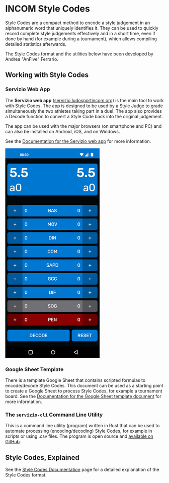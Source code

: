 # INCOM Style Codes

Style Codes are a compact method to encode a style judgement in an alphanumeric word that uniquely identifies it. They can be used to quickly record complete style judgements effectively and in a short time, even if done by hand (for example during a tournament), which allows compiling detailed statistics afterwards.

The Style Codes format and the utilities below have been developed by Andrea "AnFive" Ferrario.

## Working with Style Codes

### Servizio Web App

The **Servizio web app** ([servizio.ludosportincom.org](https://servizio.ludosportincom.org))  is the main tool to work with Style Codes. The app is designed to be used by a Style Judge to grade simultaneously the two athletes taking part in a duel. The app also provides a Decode function to convert a Style Code back into the original judgement.

The app can be used with the major browsers (on smartphone and PC) and can also be installed on Android, iOS, and on Windows.

See the [Documentation for the Servizio web app](servizio-webapp.md) for more information.

![Screenshot of the Servizio web app](images/webapp/servizio-0.png)

### Google Sheet Template

There is a template Google Sheet that contains scripted formulas to encode/decode Style Codes. This document can be used as a starting point to create a Google Sheet to process Style Codes, for example a tournament board.
See the [Documentation for the Google Sheet template document](google-sheet-doc.md) for more information.

### The `servizio-cli` Command Line Utility

This is a command line utility (program) written in Rust that can be used to automate processing (encoding/decoding) Style Codes, for example in scripts or using .csv files.
The program is open source and [available on GitHub](https://github.com/anfive/servizio-cli).

## Style Codes, Explained

See the [Style Codes Documentation](style-codes.md) page for a detailed explanation of the Style Codes format.
